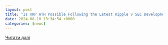 ```yaml
---
layout: post
title: "Is XRP ATH Possible Following the Latest Ripple v SEC Development? (ChatGPT’s Analysis)"
date: 2024-08-10 13:34:54 +0000
categories: [news]
---
```


[Читати далі](https://cryptopotato.com/is-ripple-xrp-ath-possible-following-the-latest-ripple-v-sec-development-chatgpts-analysis/)

